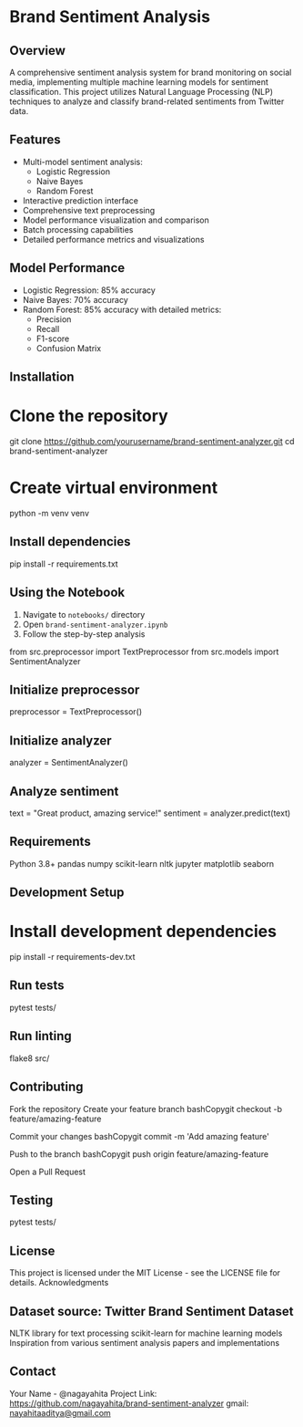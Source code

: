 # Brand Sentiment Analysis

## Overview
A comprehensive sentiment analysis system for brand monitoring on social media, implementing multiple machine learning models for sentiment classification. This project utilizes Natural Language Processing (NLP) techniques to analyze and classify brand-related sentiments from Twitter data.

## Features
- Multi-model sentiment analysis:
  - Logistic Regression
  - Naive Bayes
  - Random Forest
- Interactive prediction interface
- Comprehensive text preprocessing
- Model performance visualization and comparison
- Batch processing capabilities
- Detailed performance metrics and visualizations

## Model Performance
- Logistic Regression: 85% accuracy
- Naive Bayes: 70% accuracy
- Random Forest: 85% accuracy with detailed metrics:
  - Precision
  - Recall
  - F1-score
  - Confusion Matrix

## Installation


# Clone the repository
git clone https://github.com/yourusername/brand-sentiment-analyzer.git
cd brand-sentiment-analyzer

# Create virtual environment
python -m venv venv

## Install dependencies
pip install -r requirements.txt

## Using the Notebook
1. Navigate to `notebooks/` directory
2. Open `brand-sentiment-analyzer.ipynb`
3. Follow the step-by-step analysis

from src.preprocessor import TextPreprocessor
from src.models import SentimentAnalyzer

## Initialize preprocessor
preprocessor = TextPreprocessor()

## Initialize analyzer
analyzer = SentimentAnalyzer()

## Analyze sentiment
text = "Great product, amazing service!"
sentiment = analyzer.predict(text)

## Requirements

Python 3.8+
pandas
numpy
scikit-learn
nltk
jupyter
matplotlib
seaborn

## Development Setup
# Install development dependencies
pip install -r requirements-dev.txt

## Run tests
pytest tests/

## Run linting
flake8 src/

## Contributing

Fork the repository
Create your feature branch
bashCopygit checkout -b feature/amazing-feature

Commit your changes
bashCopygit commit -m 'Add amazing feature'

Push to the branch
bashCopygit push origin feature/amazing-feature

Open a Pull Request

## Testing

pytest tests/

## License
This project is licensed under the MIT License - see the LICENSE file for details.
Acknowledgments

## Dataset source: Twitter Brand Sentiment Dataset
NLTK library for text processing
scikit-learn for machine learning models
Inspiration from various sentiment analysis papers and implementations

## Contact
Your Name - @nagayahita
Project Link: https://github.com/nagayahita/brand-sentiment-analyzer
gmail: nayahitaaditya@gmail.com
